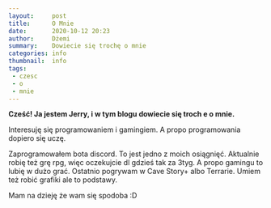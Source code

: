 ```yaml
---
layout:     post
title:      O Mnie
date:       2020-10-12 20:23
author:     Dżemi
summary:    Dowiecie się trochę o mnie
categories: info
thumbnail:  info
tags:
 - czesc
 - o
 - mnie
---
```


**Cześć! Ja jestem Jerry, i w tym blogu dowiecie się troch e o mnie.**

Interesuję się programowaniem i gamingiem. A propo programowania dopiero się uczę.

Zaprogramowałem bota discord. To jest jedno z moich osiągnięć. Aktualnie robię też
grę rpg, więc oczekujcie dl gdzieś tak za 3tyg. A propo gamingu to lubię w dużo grać.
Ostatnio pogrywam w Cave Story+ albo Terrarie. Umiem też robić grafiki ale to podstawy.

Mam na dzieję że wam się spodoba :D


